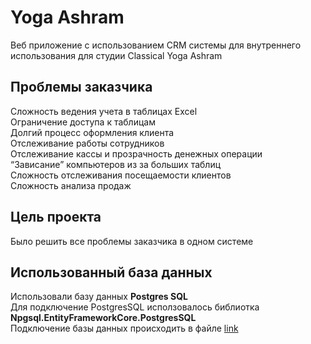 # Yoga Ashram
Веб приложение с использованием CRM системы для внутреннего использования для студии Classical Yoga Ashram<br>

## Проблемы заказчика
Сложность ведения учета в таблицах Excel<br>
Ограничение доступа к таблицам<br>
Долгий процесс оформления клиента<br>
Отслеживание работы сотрудников<br>
Отслеживание кассы и прозрачность денежных операции<br>
“Зависание”  компьютеров из за больших таблиц<br>
Сложность отслеживания посещаемости клиентов<br>
Сложность анализа  продаж<br>

## Цель проекта
Было решить все проблемы заказчика в одном системе 

## Использованный база данных 
Использовали базу данных **Postgres SQL**<br>
Для подключение PostgresSQL исползовалось библиотка **Npgsql.EntityFrameworkCore.PostgresSQL**<br>
Подключение базы данных происходить в файле [link](./yogaAshram/Startup.cs)<br>